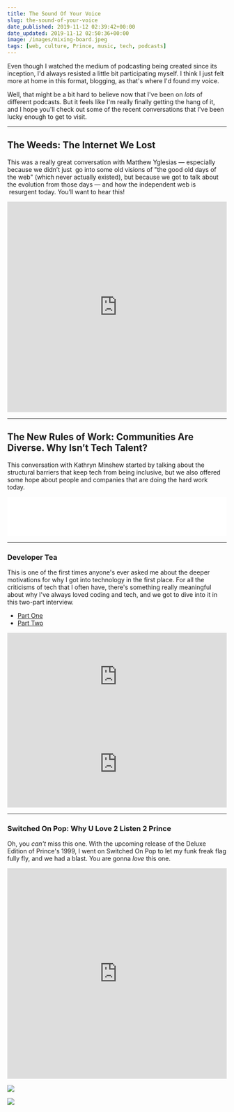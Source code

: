 ```yaml
---
title: The Sound Of Your Voice
slug: the-sound-of-your-voice
date_published: 2019-11-12 02:39:42+00:00
date_updated: 2019-11-12 02:50:36+00:00
image: /images/mixing-board.jpeg
tags: [web, culture, Prince, music, tech, podcasts]
---
```

Even though I watched the medium of podcasting being created since its inception, I'd always resisted a little bit participating myself. I think I just felt more at home in this format, blogging, as that's where I'd found my voice.

Well, that might be a bit hard to believe now that I've been on *lots* of different podcasts. But it feels like I'm really finally getting the hang of it, and I hope you'll check out some of the recent conversations that I've been lucky enough to get to visit.

---

## The Weeds: The Internet We Lost

This was a really great conversation with Matthew Yglesias — especially because we didn’t just  go into some old visions of "the good old days of the web" (which never actually existed), but because we got to talk about the evolution from those days — and how the independent web is  resurgent today. You’ll want to hear this!

<iframe frameBorder="0" height="482" scrolling="no" src="https://playlist.megaphone.fm/?p=VMP8285661197"
width="100%"></iframe>

---

## The New Rules of Work: Communities Are Diverse. Why Isn’t Tech Talent? 

This conversation with Kathryn Minshew started by talking about the structural barriers that keep tech from being inclusive, but we also offered some hope about people and companies that are doing the hard work today.

<iframe style="border: none" src="//html5-player.libsyn.com/embed/episode/id/11877581/height/90/theme/custom/thumbnail/yes/direction/forward/render-playlist/no/custom-color/000000/" height="90" width="100%" scrolling="no"  allowfullscreen webkitallowfullscreen mozallowfullscreen oallowfullscreen msallowfullscreen></iframe>

---

### Developer Tea

This is one of the first times anyone's ever asked me about the deeper motivations for why I got into technology in the first place. For all the criticisms of tech that I often have, there's something really meaningful about why I've always loved coding and tech, and we got to dive into it in this two-part interview.

- [Part One](https://spec.fm/podcasts/developer-tea/311404)
- [Part Two](https://spec.fm/podcasts/developer-tea/311462)

<iframe frameborder="0" height="200px" scrolling="no" seamless="" src="https://player.simplecast.com/92315ac7-c980-47ef-8b02-162ce4760215?dark=false" width="100%" data-cy="latest-episode"></iframe>

<iframe frameborder="0" height="200px" scrolling="no" seamless="" src="https://player.simplecast.com/a60d2d2b-7153-4a0e-97d2-82fbdca19150?dark=false" width="100%" data-cy="latest-episode"></iframe>

---

### Switched On Pop: Why U Love 2 Listen 2 Prince

Oh, you *can't* miss this one. With the upcoming release of the Deluxe Edition of Prince's 1999, I went on Switched On Pop to let my funk freak flag fully fly, and we had a blast. You are gonna *love* this one.

<iframe frameBorder="0" height="482" scrolling="no" src="https://playlist.megaphone.fm/?e=VMP4104412267"
width="100%"></iframe>

<a href="https://www.amazon.com/1999-Super-Deluxe-5CD-1DVD/dp/B07XKW23LD/ref=as_li_ss_il?crid=34LPASTZIGG45&keywords=prince+1999+super+deluxe&qid=1573508288&sprefix=prince+1999+s,aps,147&sr=8-1&linkCode=li3&tag=2020-20&linkId=7a605f6db9060b9bf8c391fd4b0b78cf&language=en_US" target="_blank"><img border="0" src="//ws-na.amazon-adsystem.com/widgets/q?_encoding=UTF8&ASIN=B07XKW23LD&Format=_SL1000_&ID=AsinImage&MarketPlace=US&ServiceVersion=20070822&WS=1&tag=2020-20&language=en_US" ></a><img src="https://ir-na.amazon-adsystem.com/e/ir?t=2020-20&language=en_US&l=li3&o=1&a=B07XKW23LD" width="1" height="1" border="0" alt="" style="border:none !important; margin:0px !important;" />

![](https://ir-na.amazon-adsystem.com/e/ir?t=2020-20&amp;language=en_US&amp;l=li3&amp;o=1&amp;a=B07XKW23LD)

